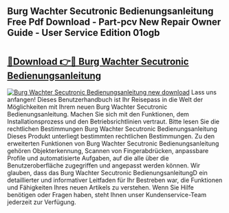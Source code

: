 ## Burg Wachter Secutronic Bedienungsanleitung Free Pdf Download - Part-pcv New Repair Owner Guide - User Service Edition 01ogb

# <h2><a href="http://df4jg9.blite.top/?on=Burg+Wachter+Secutronic+Bedienungsanleitung">🔗Download 👉🔴 Burg Wachter Secutronic Bedienungsanleitung</a></h2>

[![Burg Wachter Secutronic Bedienungsanleitung new download](https://i.imgur.com/lujVjoI.png)](http://df4jg9.blite.top/?on=Burg+Wachter+Secutronic+Bedienungsanleitung)
Lass uns anfangen! Dieses Benutzerhandbuch ist Ihr Reisepass in die Welt der Möglichkeiten mit Ihrem neuen Burg Wachter Secutronic Bedienungsanleitung. Machen Sie sich mit den Funktionen, dem Installationsprozess und den Betriebsrichtlinien vertraut. Bitte lesen Sie die rechtlichen Bestimmungen Burg Wachter Secutronic Bedienungsanleitung Dieses Produkt unterliegt bestimmten rechtlichen Bestimmungen. Zu den erweiterten Funktionen von Burg Wachter Secutronic Bedienungsanleitung gehören Objekterkennung, Scannen von Fingerabdrücken, anpassbare Profile und automatisierte Aufgaben, auf die alle über die Benutzeroberfläche zugegriffen und angepasst werden können. Wir glauben, dass das Burg Wachter Secutronic BedienungsanleitungD ein detaillierter und informativer Leitfaden für Ihr Bestreben war, die Funktionen und Fähigkeiten Ihres neuen Artikels zu verstehen. Wenn Sie Hilfe benötigen oder Fragen haben, steht Ihnen unser Kundenservice-Team jederzeit zur Verfügung.
